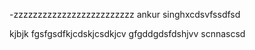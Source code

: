 -zzzzzzzzzzzzzzzzzzzzzzzzz
ankur singhxcdsvfssdfsd

kjbjk
fgsfgsdfkjcdskjcsdkjcv
gfgddgdsfdshjvv
scnnascsd
